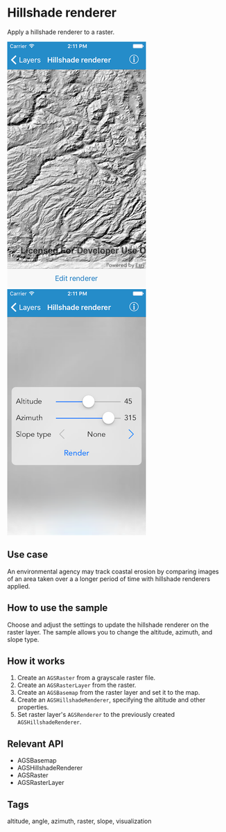 # Hillshade renderer

Apply a hillshade renderer to a raster.

![Hillshade renderer initial view](hillshade-renderer-1.png)
![Hillshade renderer settings](hillshade-renderer-2.png)

## Use case

An environmental agency may track coastal erosion by comparing images of an area taken over a a longer period of time with hillshade renderers applied.

## How to use the sample

Choose and adjust the settings to update the hillshade renderer on the raster layer. The sample allows you to change the altitude, azimuth, and slope type.

## How it works

1. Create an `AGSRaster` from a grayscale raster file.
2. Create an `AGSRasterLayer` from the raster.
3. Create an `AGSBasemap` from the raster layer and set it to the map.
4. Create an `AGSHillshadeRenderer`, specifying the altitude and other properties.
5. Set raster layer's `AGSRenderer` to the previously created `AGSHillshadeRenderer`.

## Relevant API

* AGSBasemap
* AGSHillshadeRenderer
* AGSRaster
* AGSRasterLayer

## Tags

altitude, angle, azimuth, raster, slope, visualization
